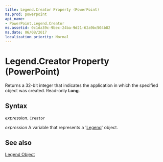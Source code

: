 ```yaml
---
title: Legend.Creator Property (PowerPoint)
ms.prod: powerpoint
api_name:
- PowerPoint.Legend.Creator
ms.assetid: 0c1da39c-9bec-24ba-9d21-62a9bc504b82
ms.date: 06/08/2017
localization_priority: Normal
---
```



# Legend.Creator Property (PowerPoint)

Returns a 32-bit integer that indicates the application in which the specified object was created. Read-only  **Long**.


## Syntax

 _expression_. `Creator`

 _expression_ A variable that represents a '[Legend](PowerPoint.Legend.md)' object.


## See also


[Legend Object](PowerPoint.Legend.md)

